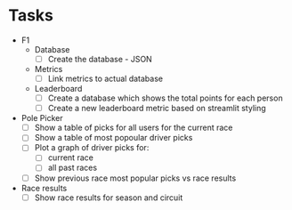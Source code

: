 # Tasks

- F1
    - Database
        - [ ] Create the database - JSON
    - Metrics
        - [ ] Link metrics to actual database 
    - Leaderboard
        - [ ] Create a database which shows the total points for each person
        - [ ] Create a new leaderboard metric based on streamlit styling

- Pole Picker
    - [ ] Show a table of picks for all users for the current race
    - [ ] Show a table of most popoular driver picks
    - [ ] Plot a graph of driver picks for:
        - [ ] current race
        - [ ] all past races
    - [ ] Show previous race most popular picks vs race results

- Race results
    - [ ] Show race results for season and circuit
